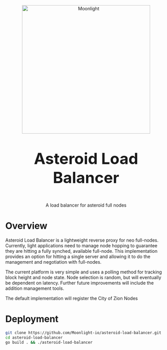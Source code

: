 <p align="center">
  <img
    src="https://assets.moonlight.io/vi/moonlight-logo-dark-800w.png"
    width="400px"
    alt="Moonlight">
</p>

<p align="center" style="font-size: 48px;">
  <strong>Asteroid Load Balancer</strong>
</p>

<p align="center">
  A load balancer for asteroid full nodes
</p>

# Overview
Asteroid Load Balancer is a lightweight reverse proxy for neo full-nodes.  Currently, light applications need to manage node hopping to guarantee they are hitting a fully synched, available full-node.  This implementation provides an option for hitting a single server and allowing it to do the management and negotiation with full-nodes.

The current platform is very simple and uses a polling method for tracking block height and node state.  Node selection is random, but will eventually be dependent on latency.  Further future improvements will include the addition management tools.

The default implementation will register the City of Zion Nodes

# Deployment
```sh
git clone https://github.com/Moonlight-io/asteroid-load-balancer.git
cd asteroid-load-balancer
go build . && ./asteroid-load-balancer
```

